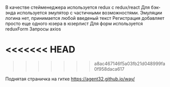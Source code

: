 В качестве стейменеджера используется redux с redux/react
Для бэк-энда используется эмулятор с частичными возможностями. 
Эмуляции логина нет, принимается любой введеный текст
Регистрация добавляет просто еще одного юзера в юзерлист
Для форм используется reduxForm
Запросы axios

<<<<<<< HEAD
=======

>>>>>>> a8ac467146f5a03fb21d048999fa0f958daca617

Поднятая страничка на гитке 
https://agent32.github.io/way/
